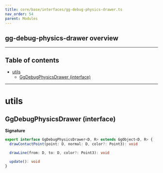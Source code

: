 ```yaml
---
title: core/base/interfaces/gg-debug-physics-drawer.ts
nav_order: 54
parent: Modules
---
```


## gg-debug-physics-drawer overview

---

<h2 class="text-delta">Table of contents</h2>

- [utils](#utils)
  - [GgDebugPhysicsDrawer (interface)](#ggdebugphysicsdrawer-interface)

---

# utils

## GgDebugPhysicsDrawer (interface)

**Signature**

```ts
export interface GgDebugPhysicsDrawer<D, R> extends GgObject<D, R> {
  drawContactPoint(point: D, normal: D, color?: Point3): void

  drawLine(from: D, to: D, color?: Point3): void

  update(): void
}
```

